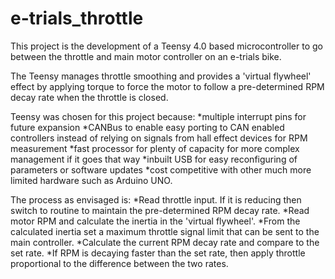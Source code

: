 # e-trials_throttle
This project is the development of a Teensy 4.0 based microcontroller to go between the throttle and main motor controller on an e-trials bike.

The Teensy manages throttle smoothing and provides a 'virtual flywheel' effect by applying torque to force the motor to follow a pre-determined RPM decay rate when the throttle is closed.

Teensy was chosen for this project because:
  *multiple interrupt pins for future expansion
  *CANBus to enable easy porting to CAN enabled controllers instead of relying on signals from hall effect devices for RPM measurement
  *fast processor for plenty of capacity for more complex management if it goes that way
  *inbuilt USB for easy reconfiguring of parameters or software updates
  *cost competitive with other much more limited hardware such as Arduino UNO.

The process as envisaged is:
*Read throttle input. If it is reducing then switch to routine to maintain the pre-determined RPM decay rate.
*Read motor RPM and calculate the inertia in the 'virtual flywheel'.
*From the calculated inertia set a maximum throttle signal limit that can be sent to the main controller.
*Calculate the current RPM decay rate and compare to the set rate.
*If RPM is decaying faster than the set rate, then apply throttle proportional to the difference between the two rates.
